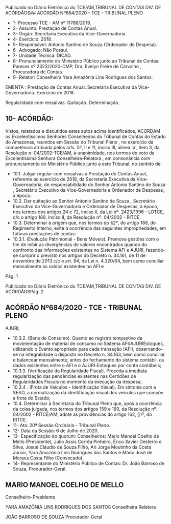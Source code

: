 Publicado  no  Diário  Eletrônico do TCE/AM,TRIBUNAL DE CONTAS DIV. DE ACÓRDÃOS## ACÓRDÃO Nº684/2020 - TCE - TRIBUNAL PLENO

- 1- Processo TCE - AM nº 11786/2019.
- 2- Assunto: Prestação de Contas Anual.
- 3- Órgão: Secretaria Executiva da Vice-Governadoria.
- 4- Exercício: 2018.
- 5- Responsável: Antonio Santino de Souza (Ordenador de Despesa).
- 6- Advogado: Não Possui.
- 7- Unidade Técnica: DICAD.
- 8- Pronunciamento  do  Ministério  Público  junto  ao  Tribunal  de  Contas: Parecer  nº 2323/2020-DMP, Dra. Evelyn Freire de Carvalho , Procuradora de Contas.
- 9- Relator: Conselheira Yara Amazônia Lins Rodrigues dos Santos.

EMENTA :  Prestação  de  Contas  Anual.  Secretaria Executiva da Vice-Governadoria. Exercício de 2018.

Regularidade com ressalvas. Quitação. Determinação.

## 10-  ACÓRDÃO:

Vistos, relatados e discutidos estes autos acima identificados, ACORDAM os Excelentíssimos Senhores Conselheiros do Tribunal de Contas do Estado do Amazonas, reunidos em Sessão do Tribunal Pleno , no exercício da competência atribuída pelos arts. 5º, II e 11, inciso III, alínea 'a', item 3, da Resolução n. 04/2002-TCE/AM, à unanimidade, nos termos do voto da Excelentíssima Senhora Conselheira-Relatora ,  em consonância com pronunciamento do Ministério Público junto a este Tribunal, no sentido de:

- 10.1. Julgar  regular  com  ressalvas a  Prestação  de  Contas  Anual,  referente ao exercício de 2018, da Secretaria Executiva da Vice-Governadoria, de responsabilidade  do  Senhor Antonio  Santino  de  Souza , Secretário Executivo da Vice-Governadoria e Ordenador de Despesas, à época.
- 10.2. Dar quitação ao Senhor Antonio Santino de Souza , Secretário Executivo da Vice-Governadoria e Ordenador de Despesas, à época, nos termos dos artigos 24 e 72, inciso II, da Lei nº. 2423/1996 - LOTCE, c/c o artigo 189, inciso II, da Resolução nº. 04/2002 - RITCE.
- 10.3. Determinar à origem que,  nos  termos  do  §2º,  do  artigo  188,  do Regimento Interno, evite a ocorrência das seguintes impropriedades, em futuras prestações de contas:
- 10.3.1. (Evolução Patrimonial - Bens Móveis). Promova gestões com o fim de inibir as divergências de valores encontrados quando do confronto das informações existentes no Sistema AFI e AJURI, fazendo-se cumprir o previsto nos artigos do Decreto n. 34.161, de 11 de novembro de 2013 c/c o art. 94, da Lei n. 4.320/64, bem como conciliar mensalmente os saldos existentes no AFI e

Pág. 1

Publicado  no  Diário  Eletrônico do TCE/AM,TRIBUNAL DE CONTAS DIV. DE ACÓRDÃOSPág. 2

## ACÓRDÃO Nº684/2020 - TCE - TRIBUNAL PLENO

AJURI;

- 10.3.2. (Bens de Consumo). Quanto ao registro tempestivo da movimentação de material de consumo no Sistema AFI/AJURIEstoques, utilizando o Evento apropriado para cada transação (AFI), observando-se na integralidade o disposto no Decreto n. 34.163, bem como conciliar e balancear mensalmente, antes do fechamento  do  sistema  contábil,  os  dados  existentes  entre  o AFI e o AJURI-Estoques por conta contábeis;
- 10.3.3. (Verificação da Regularidade Fiscal). Proceda a imediata regularização  das  pendências  existentes  nas  Certidões  de Regularidades Fiscais no momento da execução da despesa;
- 10.3.4 .    (Frota  de  Veículos  -  Identificação  Visual).  Em  sintonia  com  a SEAD, a normatização da identificação visual dos veículos que compõe a frota do Estado;
- 10.4. Determinar à  Secretaria  do  Tribunal  Pleno  que,  após  a  ocorrência  da coisa  julgada,  nos  termos  dos  artigos  159  e  160,  da  Resolução  nº. 04/2002  -  RITCE/AM,  adote  as  providências  do  artigo  162, §1º, do RITCE.
- 11-  Ata: 20ª Sessão Ordinária - Tribunal Pleno.
- 12-  Data da Sessão: 6 de Julho de 2020.
- 13-  Especificação do quorum: Conselheiros: Mario Manoel Coelho de Mello (Presidente), Júlio Assis Corrêa Pinheiro, Érico Xavier Desterro e Silva, Josué Cláudio de Souza Filho, Ari Jorge Moutinho da Costa Júnior, Yara Amazônia Lins Rodrigues dos Santos e Mário José de Moraes Costa Filho (Convocado).
- 14-  Representante  do  Ministério  Público  de  Contas: Dr. João  Barroso  de  Souza, Procurador-Geral.

## MARIO MANOEL COELHO DE MELLO

Conselheiro-Presidente

YARA AMAZÔNIA LINS RODRIGUES DOS SANTOS Conselheira Relatora

JOÃO BARROSO DE SOUZA Procurador-Geral